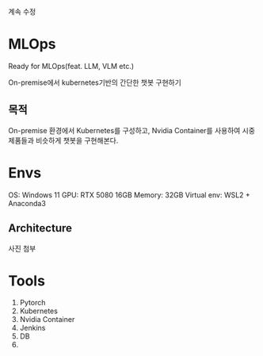 계속 수정

# MLOps
Ready for MLOps(feat. LLM, VLM etc.)

On-premise에서 kubernetes기반의 간단한 챗봇 구현하기

## 목적
On-premise 환경에서 Kubernetes를 구성하고, Nvidia Container를 사용하여 시중 제품들과 비슷하게 챗봇을 구현해본다.


# Envs
OS: Windows 11
GPU: RTX 5080 16GB
Memory: 32GB
Virtual env: WSL2 + Anaconda3

## Architecture

사진 첨부

# Tools
1. Pytorch
2. Kubernetes
3. Nvidia Container
4. Jenkins
5. DB
6. 
